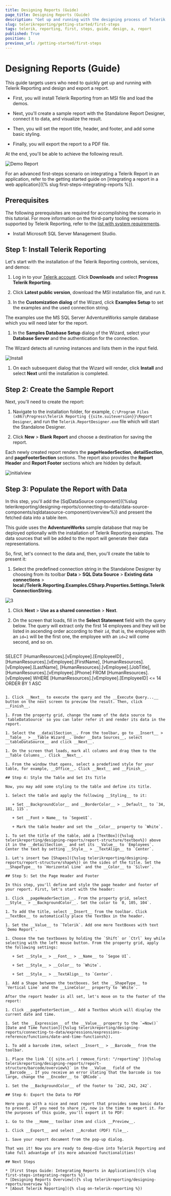 ```yaml
---
title: Designing Reports (Guide)
page_title: Designing Reports (Guide)
description: "Get up and running with the designing process of Telerik Reporting and learn how to create a report, connect it to data, set its header and footer, add some styling, and export the report to PDF."
slug: telerikreporting/getting-started/first-steps
tags: telerik, reporting, first, steps, guide, design, a, report
published: True
position: 1
previous_url: /getting-started/first-steps
---
```


# Designing Reports (Guide) 

This guide targets users who need to quickly get up and running with Telerik Reporting and design and export a report. 

* First, you will install Telerik Reporting from an MSI file and load the demos.

* Next, you'll create a sample report with the Standalone Report Designer, connect it to data, and visualize the result. 

* Then, you will set the report title, header, and footer, and add some basic styling.

* Finally, you will export the report to a PDF file.

At the end, you'll be able to achieve the following result. 

![Demo Report](images/DemoReport.PNG)

For an advanced first-steps scenario on integrating a Telerik Report in an application, refer to the getting started guide on [integrating a report in a web application]({% slug first-steps-integrating-reports %}).

## Prerequisites 

The following prerequisites are required for accomplishing the scenario in this tutorial. For more information on the third-party tooling versions supported by Telerik Reporting, refer to the [list with system requirements](https://www.telerik.com/products/reporting/system-requirements).

* Install Microsoft SQL Server Management Studio.

## Step 1: Install Telerik Reporting

Let's start with the installation of the Telerik Reporting controls, services, and demos:

1. Log in to your [Telerik account](https://www.telerik.com/account). Click __Downloads__ and select __Progress Telerik Reporting__. 

1. Click __Latest public version__, download the MSI installation file, and run it. 

1. In the __Customization dialog__ of the Wizard, click __Examples Setup__ to set the examples and the used connection string. 

  The examples use the MS SQL Server AdventureWorks sample database which you will need later for the report. 

1. In the __Samples Database Setup__ dialog of the Wizard, select your __Database Server__ and the authentication for the connection. 

  The Wizard detects all running instances and lists them in the input field. 

  ![Install](images/Install.PNG)

1. On each subsequent dialog that the Wizard will render, click __Install__ and select __Next__ until the installation is completed. 

## Step 2: Create the Sample Report

Next, you'll need to create the report:

1. Navigate to the installation folder, for example, `C:\Program Files (x86)\Progress\Telerik Reporting {{site.suiteversion}}\Report Designer`, and run the `Telerik.ReportDesigner.exe` file which will start the Standalone Designer. 

1. Click __New__ > __Blank Report__ and choose a destination for saving the report. 

  Each newly created report renders the __pageHeaderSection__, __detailSection__, and __pageFooterSection__ sections. The report also provides the __Report Header__ and __Report Footer__ sections which are hidden by default. 

  ![initialview](images/initialview.PNG)

## Step 3: Populate the Report with Data

In this step, you'll add the [SqlDataSource component]({%slug telerikreporting/designing-reports/connecting-to-data/data-source-components/sqldatasource-component/overview%}) and present the fetched data into a table item. 

This guide uses the __AdventureWorks__ sample database that may be deployed optionally with the installation of Telerik Reporting examples. The data sources that will be added to the report will generate their data representations. 

So, first, let's connect to the data and, then, you'll create the table to present it:

1. Select the predefined connection string in the Standalone Designer by choosing from its toolbar __Data__ > __SQL Data Source__ > __Existing data connections__ > __local:/Telerik.Reporting.Examples.CSharp.Properties.Settings.TelerikConnectionString__. 

  ![3](images/3.PNG)

1. Click __Next__ > __Use as a shared connection__ > __Next__. 

1. On the screen that loads, fill in the __Select Statement__ field with the query below. The query will extract only the first 14 employees and they will be listed in ascending order according to their `id`, that is, the employee with an `id=1` will be the first one, the employee with an `id=2` will come second, and so on. 
    
	````sql
SELECT
		[HumanResources].[vEmployee].[EmployeeID] ,
		[HumanResources].[vEmployee].[FirstName],
		[HumanResources].[vEmployee].[LastName],
		[HumanResources].[vEmployee].[JobTitle],
		[HumanResources].[vEmployee].[Phone]
	FROM [HumanResources].[vEmployee]
	WHERE [HumanResources].[vEmployee].[EmployeeID] <= 14
	ORDER BY 1 ASC
````

1. Click __Next__ to execute the query and the __Execute Query...__ button on the next screen to preview the result. Then, click __Finish__. 

1. From the property grid, change the name of the data source to `tableDataSource` so you can later refer it and render its data in the report. 

1. Select the __datailSection__. From the toolbar, go to __Insert__ > __Table__ > __Table Wizard__. Under __Data Sources__, select __tableDataSource__ and click __Next__.

1. On the screen that loads, mark all columns and drag them to the __Table Columns__. Click __Next__. 

1. From the window that opens, select a predefined style for your table, for example, __Office__. Click __Next__ and __Finish__. 

## Step 4: Style the Table and Set Its Title 

Now, you may add some styling to the table and define its title. 

1. Select the table and apply the following __Styling__ to it: 

   + Set __BackgroundColor__ and __BorderColor__ > __Default__ to `34, 181, 115`. 

   + Set __Font > Name__ to `SegoeUI`. 

   + Mark the table header and set the __Color__ property to `White`. 

1. To set the title of the table, add a [TextBox]({%slug telerikreporting/designing-reports/report-structure/textbox%}) above it in the __detailSection__ and set its __Value__ to `Employees`. Center the text by setting __Style__ > __TextAlign__ to `Center`.

1. Let's insert two [Shapes]({%slug telerikreporting/designing-reports/report-structure/shape%}) on the sides of the title. Set the __ShapeType__ to `Horizontal Line` and the __Color__ to `Silver`. 

## Step 5: Set the Page Header and Footer

In this step, you'll define and style the page header and footer of your report. First, let's start with the header: 

1. Click __pageHeaderSection__. From the property grid, select __Style__ > __BackgroundColor__. Set the color to `0, 105, 104`. 

1. To add the title, select __Insert__ from the toolbar. Click __TextBox__ to automatically place the TextBox in the header. 

1. Set the __Value__ to `Telerik`. Add one more TextBoxes with text `Demo Report`. 

1. Choose the two textboxes by holding the `Shift` or `Ctrl` key while selecting with the left mouse button. From the property grid, apply the following settings: 

   + Set __Style__ > __Font__ > __Name__ to `Segoe UI`. 

   + Set __Style__ > __Color__ to `White`. 
   
   + Set __Style__ > __TextAlign__ to `Center`. 

1. Add a Shape between the textboxes. Set the __ShapeType__ to `Vertical Line` and the __LineColor__ property to `White`.

After the report header is all set, let's move on to the footer of the report: 

1. Click __pageFooterSection__. Add a Textbox which will display the current date and time. 

1. Set the __Expression__ of the __Value__ property to the `=Now()` [Date and Time function]({%slug telerikreporting/designing-reports/connecting-to-data/expressions/expressions-reference/functions/date-and-time-functions%}). 

1. To add a barcode item, select __Insert__ > __Barcode__ from the toolbar. 

1. Place the link `{{ site.url | remove_first: "/reporting" }}{%slug telerikreporting/designing-reports/report-structure/barcode/overview%}` in the __Value__ field of the __Barcode__. If you receive an error stating that the barcode is too large, change the __Encoder__ to `QRCode`.

1. Set the __BackgroundColor__ of the footer to `242, 242, 242`. 

## Step 6: Export the Data to PDF

Here you go with a nice and neat report that provides some basic data to present. If you need to share it, now is the time to export it. For the purposes of this guide, you'll export it to PDF: 

1. Go to the __Home__ toolbar item and click __Preview__. 

1. Click __Export__ and select __Acrobat (PDF) file__.

1. Save your report document from the pop-up dialog.

That was it! Now you are ready to deep-dive into Telerik Reporting and take full advantage of its more advanced functionalities!

## Next Steps

* [First Steps Guide: Integrating Reports in Applications]({% slug first-steps-integrating-reports %})
* [Designing Reports Overview]({% slug telerikreporting/designing-reports/overview %})
* [About Telerik Reporting]({% slug on-telerik-reporting %})
